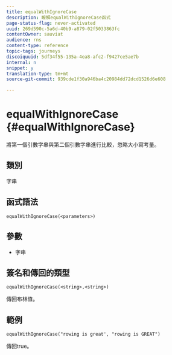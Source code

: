 ```yaml
---
title: equalWithIgnoreCase
description: 瞭解equalWithIgnoreCase函式
page-status-flag: never-activated
uuid: 269d590c-5a6d-40b9-a879-02f5033863fc
contentOwner: sauviat
audience: rns
content-type: reference
topic-tags: journeys
discoiquuid: 5df34f55-135a-4ea8-afc2-f9427ce5ae7b
internal: n
snippet: y
translation-type: tm+mt
source-git-commit: 939cde1f30a946ba4c20984dd72dcd1526d6e608

---
```



# equalWithIgnoreCase {#equalWithIgnoreCase}

將第一個引數字串與第二個引數字串進行比較，忽略大小寫考量。

## 類別

字串

## 函式語法

`equalWithIgnoreCase(<parameters>)`

## 參數

* 字串

## 簽名和傳回的類型

`equalWithIgnoreCase(<string>,<string>)`

傳回布林值。

## 範例

`equalWithIgnoreCase("rowing is great', "rowing is GREAT")`

傳回true。

